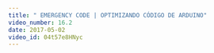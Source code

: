 ```yaml
---
title: " EMERGENCY CODE | OPTIMIZANDO CÓDIGO DE ARDUINO"
video_number: 16.2
date: 2017-05-02
video_id: 04t57e8HNyc
---
```

